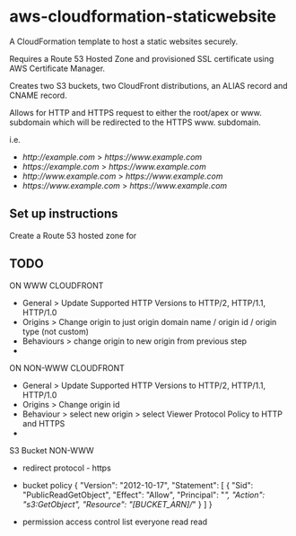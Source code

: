 # aws-cloudformation-staticwebsite

A CloudFormation template to host a static websites securely.

Requires a Route 53 Hosted Zone and provisioned SSL certificate using AWS Certificate Manager.

Creates two S3 buckets, two CloudFront distributions, an ALIAS record and CNAME record.

Allows for HTTP and HTTPS request to either the root/apex or www&#46; subdomain which will be redirected to the HTTPS www&#46; subdomain.

i.e. 
- *http&#58;//example&#46;com* > *https&#58;//www&#46;example&#46;com*
- *https&#58;//example&#46;com* > *https&#58;//www&#46;example&#46;com*
- *http&#58;//www&#46;example&#46;com* > *https&#58;//www&#46;example&#46;com*
- *https&#58;//www&#46;example&#46;com* > *https&#58;//www&#46;example&#46;com*

## Set up instructions

Create a Route 53 hosted zone for 

## TODO 

ON WWW CLOUDFRONT

- General > Update Supported HTTP Versions  to HTTP/2, HTTP/1.1, HTTP/1.0
- Origins > Change origin to just origin domain name / origin id / origin type (not custom)
- Behaviours > change origin to new origin from previous step
- 

ON NON-WWW CLOUDFRONT

- General > Update Supported HTTP Versions  to HTTP/2, HTTP/1.1, HTTP/1.0
- Origins > Change origin id
- Behaviour > select new origin > select Viewer Protocol Policy to HTTP and HTTPS
- 

S3 Bucket NON-WWW

- redirect protocol - https

- bucket policy
{
    "Version": "2012-10-17",
    "Statement": [
        {
            "Sid": "PublicReadGetObject",
            "Effect": "Allow",
            "Principal": "*",
            "Action": "s3:GetObject",
            "Resource": "[BUCKET_ARN]/*"
        }
    ]
}

- permission access control list everyone read read
